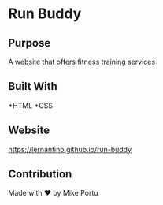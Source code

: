 # Run Buddy

## Purpose
A website that offers fitness training services

## Built With
*HTML
*CSS

## Website
https://lernantino.github.io/run-buddy

## Contribution 
Made with ❤️ by Mike Portu

